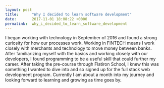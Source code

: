 ```yaml
---
layout: post
title:      "Why I decided to learn software development"
date:       2017-11-01 18:08:22 +0000
permalink:  why_i_decided_to_learn_software_development
---
```


I began working with technology in September of 2016 and found a strong curiosity for how our processes work. Working in FINTECH means I work closely with merchants and technology to move money between banks. After familiarizing myself with the basics and working closely with our developers, I found programming to be a useful skill that could further my career. After taking the pre-course through Flatiron School, I knew this was something I wanted to dive into and so signed up for the full stack web development program. Currently I am about a month into my journey and looking forward to learning and growing as time goes by. 

